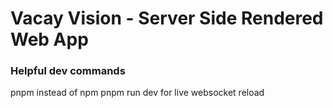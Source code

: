 # Vacay Vision - Server Side Rendered Web App

### Helpful dev commands

pnpm instead of npm
pnpm run dev for live websocket reload
